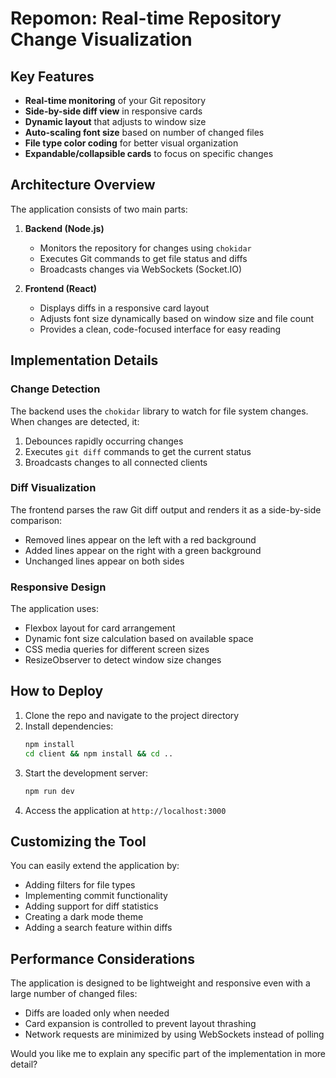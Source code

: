 # Repomon: Real-time Repository Change Visualization


## Key Features

- **Real-time monitoring** of your Git repository
- **Side-by-side diff view** in responsive cards
- **Dynamic layout** that adjusts to window size
- **Auto-scaling font size** based on number of changed files
- **File type color coding** for better visual organization
- **Expandable/collapsible cards** to focus on specific changes

## Architecture Overview

The application consists of two main parts:

1. **Backend (Node.js)**
   - Monitors the repository for changes using `chokidar`
   - Executes Git commands to get file status and diffs
   - Broadcasts changes via WebSockets (Socket.IO)

2. **Frontend (React)**
   - Displays diffs in a responsive card layout
   - Adjusts font size dynamically based on window size and file count
   - Provides a clean, code-focused interface for easy reading

## Implementation Details

### Change Detection

The backend uses the `chokidar` library to watch for file system changes. When changes are detected, it:

1. Debounces rapidly occurring changes
2. Executes `git diff` commands to get the current status
3. Broadcasts changes to all connected clients

### Diff Visualization

The frontend parses the raw Git diff output and renders it as a side-by-side comparison:

- Removed lines appear on the left with a red background
- Added lines appear on the right with a green background
- Unchanged lines appear on both sides

### Responsive Design

The application uses:

- Flexbox layout for card arrangement
- Dynamic font size calculation based on available space
- CSS media queries for different screen sizes
- ResizeObserver to detect window size changes

## How to Deploy

1. Clone the repo and navigate to the project directory
2. Install dependencies:
   ```bash
   npm install
   cd client && npm install && cd ..
   ```
3. Start the development server:
   ```bash
   npm run dev
   ```
4. Access the application at `http://localhost:3000`

## Customizing the Tool

You can easily extend the application by:

- Adding filters for file types
- Implementing commit functionality
- Adding support for diff statistics
- Creating a dark mode theme
- Adding a search feature within diffs

## Performance Considerations

The application is designed to be lightweight and responsive even with a large number of changed files:

- Diffs are loaded only when needed
- Card expansion is controlled to prevent layout thrashing
- Network requests are minimized by using WebSockets instead of polling

Would you like me to explain any specific part of the implementation in more detail?
